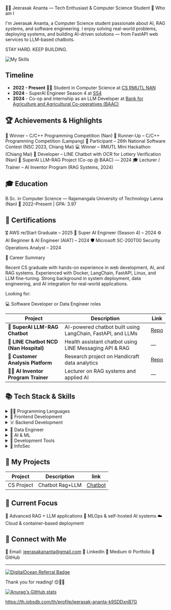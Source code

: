 🧑‍💻 Jeerasak Ananta — Tech Enthusiast & Computer Science Student
🔱 Who am I

I'm Jeerasak Ananta, a Computer Science student passionate about AI, RAG systems, and software engineering.
I enjoy solving real-world problems, deploying systems, and building AI-driven solutions — from FastAPI web services to LLM-based chatbots.

STAY HARD. KEEP BUILDING.

![My Skills](https://skillicons.dev/icons?i=python,linux,bash,cpp,ts,java,react,vite,tailwind,docker,arch,aws)

## Timeline
- **2022 - Present** 🧑‍🎓 Student in Computer Science at [CS RMUTL NAN](https://nan.rmutl.ac.th/)
- **2024** - SuperAI Engineer Season 4 at [SS4](https://superai.aiat.or.th/2022/hall-of-fame-2022/)
- **2024** - Co-op and internship as an LLM Developer at [Bank for Agriculture and Agricultural Co-operatives (BAAC)](https://www.baac.or.th/en/)

## 🏆 Achievements & Highlights

🥇 Winner – C/C++ Programming Competition (Nan)
🥈 Runner-Up – C/C++ Programming Competition (Lampang)
🧠 Participant – 26th National Software Contest (NSC 2023, Chiang Mai)
💻 Winner – RMUTL Mini Hackathon (Chiang Mai)
🤖 Developer – LINE Chatbot with OCR for Lottery Verification (Nan)
🧩 SuperAI LLM-RAG Project (Co-op @ BAAC) — 2024
🎓 Lecturer / Trainer – AI Inventor Program (RAG Systems, 2024)


## 🎓 Education

B.Sc. in Computer Science — Rajamangala University of Technology Lanna (Nan)
📆 2022–Present | GPA: 3.97

## 🪪 Certifications

🎖 AWS re/Start Graduate – 2025
🧩 Super AI Engineer (Season 4) – 2024
⚙️ AI Beginner & AI Engineer (AIAT) – 2024
🛡 Microsoft SC-200T00 Security Operations Analyst – 2024

💼 Career Summary

Recent CS graduate with hands-on experience in web development, AI, and RAG systems.
Experienced with Docker, LangChain, FastAPI, Linux, and LLM fine-tuning.
Strong background in system deployment, data engineering, and AI integration for real-world applications.

Looking for:

💻 Software Developer or Data Engineer roles


| Project                               | Description                                                 | Link                                                                 |
| ------------------------------------- | ----------------------------------------------------------- | -------------------------------------------------------------------- |
| 🧠 **SuperAI LLM-RAG Chatbot**         | AI-powered chatbot built using LangChain, FastAPI, and LLMs | [Repo](https://github.com/JeerasakAnanta/cs_project)                 |
| 💬 **LINE Chatbot NCD (Nan Hospital)** | Health assistant chatbot using LINE Messaging API & RAG     | —                                                                    |
| 🧵 **Customer Analysis Platform**      | Research project on Handicraft data analytics               | [Repo](https://github.com/JeerasakAnanta/customer-analysis-platform) |
| 🧑‍🏫 **AI Inventor Program Trainer**     | Lecturer on RAG systems and applied AI                      | —                                                                    |


## 📚 Tech Stack & Skills

<details>
<summary>👨‍💻 Programming Languages</summary>

![Programming Skills](https://skillicons.dev/icons?i=cpp,python,java,php,js,ts,go,rust)

</details>

<details>
<summary>🐥 Frontend Development</summary>

![Frontend Skills](https://skillicons.dev/icons?i=html,css,react,tailwind)

</details>

<details>
<summary>☠️ Backend Development</summary>

![Backend Skills](https://skillicons.dev/icons?i=fastapi,flask,postgres,dotnet)

</details>

<details>
<summary>🐥 Data Engineer</summary>

![Data Engineer Skills](https://skillicons.dev/icons?i=grafana,)

</details>

<details>
<summary>🤖 AI & ML</summary>

![AI & ML Skills](https://skillicons.dev/icons?i=sklearn,anaconda)

</details>

<details>
<summary>🐥 Development Tools</summary>

![Dev Tools Skills](https://skillicons.dev/icons?i=vim,git,github,gitlab,ubuntu,neovim,raspberrypi,arduino,redhat,jenkins,eclipse)

</details>

<details>
<summary>🐥 InfoSec</summary>
<img src="https://tryhackme-badges.s3.amazonaws.com/Game.png" alt="Your Image Badge" />
</details>

## 🐥 My Projects
| Project    | Description     | link                                                    |
| ---------- | --------------- | ------------------------------------------------------- |
| CS Project | Chatbot Rag+LLM | [Chatbot](https://github.com/JeerasakAnanta/cs_project) |  |



## 🌱 Current Focus

🤖 Advanced RAG + LLM applications
🧩 MLOps & self-hosted AI systems
☁️ Cloud & container-based deployment

## 📩 Connect with Me
📧 Email: jeerasakananta@gmail.com
💼 LinkedIn
🧠 Medium
🌐 Portfolio
🐙 GitHub

---

[![DigitalOcean Referral Badge](https://web-platforms.sfo2.cdn.digitaloceanspaces.com/WWW/Badge%201.svg)](https://www.digitalocean.com/?refcode=b3f2bac99791&utm_campaign=Referral_Invite&utm_medium=Referral_Program&utm_source=badge)

Thank you for reading! 😊💯💪

[![Anurag's GitHub stats](https://github-readme-stats.vercel.app/api?username=JeerasakAnanta)](https://github.com/JeerasakAnanta/github-readme-stats)

https://th.jobsdb.com/th/profile/jeerasak-ananta-k9SDDxnB7G
